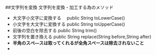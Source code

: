 ##文字列を変換
文字列を変換・加工する為のメソッド
- 大文字小文字に変換する　 public String toLowerCase()
- 小文字を大文字に変換する public String toUpperCase()
- 前後の空白を除去する     public String trim()
- 文字列を置き換える       public String replace(String before,String after)
- **半角のスぺ―スは取ってくれるが全角スペースは除去されないこと**
- 
